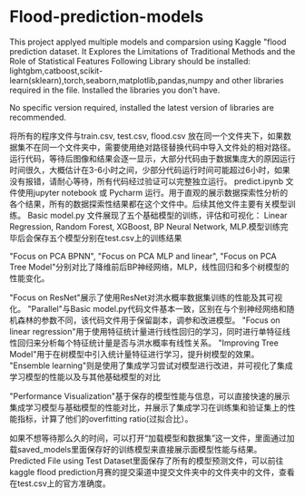 # Flood-prediction-models
This project applyed multiple models and comparsion using Kaggle "flood prediction dataset. It Explores the Limitations of Traditional Methods and the Role of Statistical Features
Following Library should be installed:
lightgbm,catboost,scikit-learn(sklearn),torch,seaborn,matplotlib,pandas,numpy and other libraries required in the file. Installed the libraries you don't have.

No specific version required, installed the latest version of libraries are recommended.

将所有的程序文件与train.csv, test.csv, flood.csv 放在同一个文件夹下，如果数据集不在同一个文件夹中，需要使用绝对路径替换代码中导入文件处的相对路径。
运行代码，等待后图像和结果会逐一显示，大部分代码由于数据集庞大的原因运行时间很久，大概估计在3-6小时之间，少部分代码运行时间可能超过6小时，如果没有报错，请耐心等待，所有代码经过验证可以完整独立运行。
predict.ipynb 文件使用jupyter notebook 或 Pycharm 运行。用于直观的展示数据探索性分析的各个结果，所有的数据探索性结果都在这个文件中。后续其他文件主要有关模型训练。
Basic model.py 文件展现了五个基础模型的训练，评估和可视化： Linear Regression, Random Forest, XGBoost, BP Neural Network, MLP.模型训练完毕后会保存五个模型分别在test.csv上的训练结果

"Focus on PCA BPNN", "Focus on PCA MLP and linear", "Focus on PCA Tree Model"分别对比了降维前后BP神经网络，MLP，线性回归和多个树模型的性能变化。

"Focus on ResNet"展示了使用ResNet对洪水概率数据集训练的性能及其可视化。
"Parallel"与Basic model.py代码文件基本一致，区别在与个别神经网络和随机森林的参数不同，该代码文件用于保留副本，调参和改进模型。
"Focus on linear regression"用于使用特征统计量进行线性回归的学习，同时进行单特征线性回归来分析每个特征统计量是否与洪水概率有线性关系。
"Improving Tree Model"用于在树模型中引入统计量特征进行学习，提升树模型的效果。
"Ensemble learning"则是使用了集成学习尝试对模型进行改进，并可视化了集成学习模型的性能以及与其他基础模型的对比

"Performance Visualization"基于保存的模型性能与信息，可以直接快速的展示集成学习模型与基础模型的性能对比，并展示了集成学习在训练集和验证集上的性能指标，计算了他们的overfitting ratio(过拟合比）。

如果不想等待那么久的时间，可以打开“加载模型和数据集”这一文件，里面通过加载saved_models里面保存好的训练模型来直接展示面模型性能与结果。
Predicted File using Test Dataset里面保存了所有的模型预测文件，可以前往kaggle flood prediction月赛的提交渠道中提交文件夹中的文件夹中的文件，查看在test.csv上的官方准确度。

